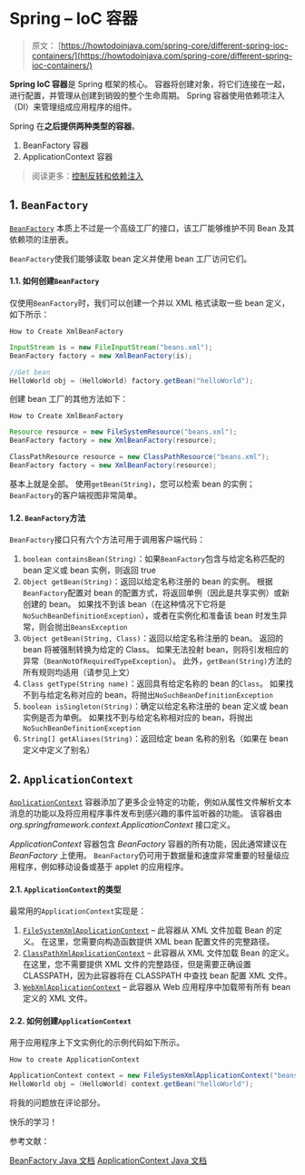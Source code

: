 # Spring – IoC 容器

> 原文： [https://howtodoinjava.com/spring-core/different-spring-ioc-containers/](https://howtodoinjava.com/spring-core/different-spring-ioc-containers/)

**Spring IoC 容器**是 Spring 框架的核心。 容器将创建对象，将它们连接在一起，进行配置，并管理从创建到销毁的整个生命周期。 Spring 容器使用依赖项注入（DI）来管理组成应用程序的组件。

Spring 在**之后提供两种类型的容器**。

1.  BeanFactory 容器
2.  ApplicationContext 容器

> 阅读更多：[控制反转和依赖注入](https://howtodoinjava.com/spring-core/spring-ioc-vs-di/)

## 1\. `BeanFactory`

[`BeanFactory`](https://docs.spring.io/spring-framework/docs/current/javadoc-api/org/springframework/beans/factory/BeanFactory.html) 本质上不过是一个高级工厂的接口，该工厂能够维护不同 Bean 及其依赖项的注册表。

`BeanFactory`使我们能够读取 bean 定义并使用 bean 工厂访问它们。

#### 1.1. 如何创建`BeanFactory`

仅使用`BeanFactory`时，我们可以创建一个并以 XML 格式读取一些 bean 定义，如下所示：

`How to Create XmlBeanFactory`

```java
InputStream is = new FileInputStream("beans.xml");
BeanFactory factory = new XmlBeanFactory(is);

//Get bean
HelloWorld obj = (HelloWorld) factory.getBean("helloWorld");

```

创建 bean 工厂的其他方法如下：

`How to Create XmlBeanFactory`

```java
Resource resource = new FileSystemResource("beans.xml");
BeanFactory factory = new XmlBeanFactory(resource);

ClassPathResource resource = new ClassPathResource("beans.xml");
BeanFactory factory = new XmlBeanFactory(resource);

```

基本上就是全部。 使用`getBean(String)`，您可以检索 bean 的实例； `BeanFactory`的客户端视图非常简单。

#### 1.2. `BeanFactory`方法

`BeanFactory`接口只有六个方法可用于调用客户端代码：

1.  `boolean containsBean(String)`：如果`BeanFactory`包含与给定名称匹配的 bean 定义或 bean 实例，则返回 true
2.  `Object getBean(String)`：返回以给定名称注册的 bean 的实例。 根据`BeanFactory`配置对 bean 的配置方式，将返回单例（因此是共享实例）或新创建的 bean。 如果找不到该 bean（在这种情况下它将是`NoSuchBeanDefinitionException`），或者在实例化和准备该 bean 时发生异常，则会抛出`BeansException`
3.  `Object getBean(String, Class)`：返回以给定名称注册的 bean。 返回的 bean 将被强制转换为给定的 Class。 如果无法投射 bean，则将引发相应的异常（`BeanNotOfRequiredTypeException`）。 此外，`getBean(String)`方法的所有规则均适用（请参见上文）
4.  `Class getType(String name)`：返回具有给定名称的 bean 的`Class`。 如果找不到与给定名称对应的 bean，将抛出`NoSuchBeanDefinitionException`
5.  `boolean isSingleton(String)`：确定以给定名称注册的 bean 定义或 bean 实例是否为单例。 如果找不到与给定名称相对应的 bean，将抛出`NoSuchBeanDefinitionException`
6.  `String[] getAliases(String)`：返回给定 bean 名称的别名（如果在 bean 定义中定义了别名）

## 2\. `ApplicationContext`

[`ApplicationContext`](https://docs.spring.io/spring-framework/docs/current/javadoc-api/org/springframework/context/ApplicationContext.html) 容器添加了更多企业特定的功能，例如从属性文件解析文本消息的功能以及将应用程序事件发布到感兴趣的事件监听器的功能。 该容器由 _org.springframework.context.ApplicationContext_ 接口定义。

_ApplicationContext_ 容器包含 _BeanFactory_ 容器的所有功能，因此通常建议在 _BeanFactory_ 上使用。 `BeanFactory`仍可用于数据量和速度非常重要的轻量级应用程序，例如移动设备或基于 applet 的应用程序。

#### 2.1. `ApplicationContext`的类型

最常用的`ApplicationContext`实现是：

1.  [`FileSystemXmlApplicationContext`](https://docs.spring.io/spring-framework/docs/current/javadoc-api/org/springframework/context/support/FileSystemXmlApplicationContext.html) – 此容器从 XML 文件加载 Bean 的定义。 在这里，您需要向构造函数提供 XML bean 配置文件的完整路径。
2.  [`ClassPathXmlApplicationContext`](https://docs.spring.io/spring-framework/docs/current/javadoc-api/org/springframework/context/support/ClassPathXmlApplicationContext.html) – 此容器从 XML 文件加载 Bean 的定义。 在这里，您不需要提供 XML 文件的完整路径，但是需要正确设置 CLASSPATH，因为此容器将在 CLASSPATH 中查找 bean 配置 XML 文件。
3.  [`WebXmlApplicationContext`](https://docs.spring.io/spring-framework/docs/current/javadoc-api/org/springframework/web/context/support/XmlWebApplicationContext.html) – 此容器从 Web 应用程序中加载带有所有 bean 定义的 XML 文件。

#### 2.2. 如何创建`ApplicationContext`

用于应用程序上下文实例化的示例代码如下所示。

`How to create ApplicationContext`

```java
ApplicationContext context = new FileSystemXmlApplicationContext("beans.xml");
HelloWorld obj = (HelloWorld) context.getBean("helloWorld");

```

将我的问题放在评论部分。

快乐的学习！

参考文献：

[BeanFactory Java 文档](https://docs.spring.io/spring-framework/docs/current/javadoc-api/org/springframework/beans/factory/BeanFactory.html)
[ApplicationContext Java 文档](https://docs.spring.io/spring-framework/docs/current/javadoc-api/org/springframework/context/ApplicationContext.html)